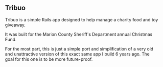 Tribuo
------

Tribuo is a simple Rails app designed to help manage a charity food and toy giveaway.

It was built for the Marion County Sheriff's Department annual Christmas Fund.

For the most part, this is just a simple port and simplification of a very old and unattractive version of this exact same app I build 6 years ago. The goal for this one is to be more future-proof.